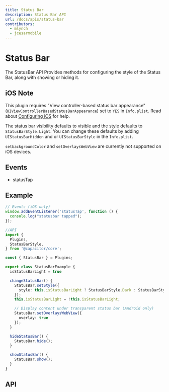 ```yaml
---
title: Status Bar
description: Status Bar API
url: /docs/apis/status-bar
contributors:
  - mlynch
  - jcesarmobile
---
```


<plugin-platforms platforms="ios,android"></plugin-platforms>

# Status Bar

The StatusBar API Provides methods for configuring the style of the Status Bar, along with showing or hiding it.

<plugin-api index="true" name="status-bar"></plugin-api>

## iOS Note

This plugin requires "View controller-based status bar appearance" (`UIViewControllerBasedStatusBarAppearance`) set to `YES` in `Info.plist`. Read about [Configuring iOS](/docs/ios/configuration) for help.

The status bar visibility defaults to visible and the style defaults to `StatusBarStyle.Light`. You can change these defaults by adding `UIStatusBarHidden` and or `UIStatusBarStyle` in the `Info.plist`.

`setbackgroundColor` and `setOverlaysWebView` are currently not supported on iOS devices.

## Events

* statusTap

## Example

```typescript
// Events (iOS only)
window.addEventListener('statusTap', function () {
  console.log("statusbar tapped");
});

//API
import {
  Plugins,
  StatusBarStyle,
} from '@capacitor/core';

const { StatusBar } = Plugins;

export class StatusBarExample {
  isStatusBarLight = true

  changeStatusBar() {
    StatusBar.setStyle({
      style: this.isStatusBarLight ? StatusBarStyle.Dark : StatusBarStyle.Light
    });
    this.isStatusBarLight = !this.isStatusBarLight;

    // Display content under transparent status bar (Android only)
    StatusBar.setOverlaysWebView({
      overlay: true
    });
  }

  hideStatusBar() {
    StatusBar.hide();
  }

  showStatusBar() {
    StatusBar.show();
  }
}
```

## API

<plugin-api name="status-bar"></plugin-api>
